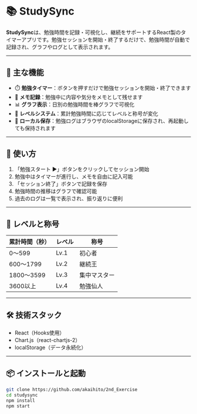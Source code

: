 # 📚 StudySync

**StudySync**は、勉強時間を記録・可視化し、継続をサポートするReact製のタイマーアプリです。勉強セッションを開始・終了するだけで、勉強時間が自動で記録され、グラフやログとして表示されます。

---

## 🧩 主な機能

- ⏱️ **勉強タイマー**：ボタンを押すだけで勉強セッションを開始・終了できます  
- 📝 **メモ記録**：勉強中に内容や気分をメモとして残せます  
- 📊 **グラフ表示**：日別の勉強時間を棒グラフで可視化  
- 🧠 **レベルシステム**：累計勉強時間に応じてレベルと称号が変化  
- 💾 **ローカル保存**：勉強ログはブラウザのlocalStorageに保存され、再起動しても保持されます  

---

## 🚀 使い方

1. 「勉強スタート ▶️」ボタンをクリックしてセッション開始  
2. 勉強中はタイマーが進行し、メモを自由に記入可能  
3. 「セッション終了」ボタンで記録を保存  
4. 勉強時間の推移はグラフで確認可能  
5. 過去のログは一覧で表示され、振り返りに便利  

---

## 🧮 レベルと称号

| 累計時間（秒） | レベル | 称号         |
|----------------|--------|--------------|
| 0〜599         | Lv.1   | 初心者       |
| 600〜1799      | Lv.2   | 継続王       |
| 1800〜3599     | Lv.3   | 集中マスター |
| 3600以上       | Lv.4   | 勉強仙人     |

---

## 🛠️ 技術スタック

- React（Hooks使用）  
- Chart.js（react-chartjs-2）  
- localStorage（データ永続化）  

---

## 📦 インストールと起動

```bash
git clone https://github.com/akaihito/2nd_Exercise
cd studysync
npm install
npm start